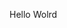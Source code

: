 Hello Wolrd
























































































































































































































































































































































































































































































































































































































































































































































































































































































































































































































































































































































































































































































































































































































































































































































































































































































































































































































































































































































































































































































































































































































































































































































































































































































































































































































































































































































































































































































































































































































































































































































































































































